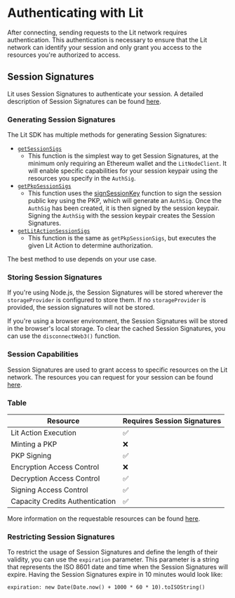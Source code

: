 # Authenticating with Lit
After connecting, sending requests to the Lit network requires authentication. This authentication is necessary to ensure that the Lit network can identify your session and only grant you access to the resources you're authorized to access.

## Session Signatures
Lit uses Session Signatures to authenticate your session. A detailed description of Session Signatures can be found [here](../session-sigs/overview.md).

### Generating Session Signatures
The Lit SDK has multiple methods for generating Session Signatures:

- [`getSessionSigs`](../session-sigs/generating-a-session/using-auth-sig.md)
    - This function is the simplest way to get Session Signatures, at the minimum only requiring an Ethereum wallet and the `LitNodeClient`. It will enable specific capabilities for your session keypair using the resources you specify in the `AuthSig`.
- [`getPkpSessionSigs`](../session-sigs/generating-a-session/using-pkp.md)
    - This function uses the [signSessionKey](https://v6-api-doc-lit-js-sdk.vercel.app/classes/lit_node_client_src.LitNodeClientNodeJs.html#signSessionKey) function to sign the session public key using the PKP, which will generate an `AuthSig`. Once the `AuthSig` has been created, it is then signed by the session keypair. Signing the `AuthSig` with the session keypair creates the Session Signatures.
- [`getLitActionSessionSigs`](../session-sigs/generating-a-session/using-lit-action.md)
    - This function is the same as `getPkpSessionSigs`, but executes the given Lit Action to determine authorization.

The best method to use depends on your use case.

### Storing Session Signatures
If you're using Node.js, the Session Signatures will be stored wherever the `storageProvider` is configured to store them. If no `storageProvider` is provided, the session signatures will not be stored.

If you're using a browser environment, the Session Signatures will be stored in the browser's local storage. To clear the cached Session Signatures, you can use the `disconnectWeb3()` function.

### Session Capabilities
Session Signatures are used to grant access to specific resources on the Lit network. The resources you can request for your session can be found [here](https://v6-api-doc-lit-js-sdk.vercel.app/enums/types_src.LitAbility.html).

### Table
| Resource                        | Requires Session Signatures |
| ------------------------------- | --------------------------- |
| Lit Action Execution            | ✅                          |
| Minting a PKP                   | ❌                          |
| PKP Signing                     | ✅                          |
| Encryption Access Control       | ❌                          |
| Decryption Access Control       | ✅                          |
| Signing Access Control          | ✅                          |
| Capacity Credits Authentication | ✅                          |

More information on the requestable resources can be found [here](https://v6-api-doc-lit-js-sdk.vercel.app/enums/types_src.LitAbility.html#AccessControlConditionSigning).

### Restricting Session Signatures
To restrict the usage of Session Signatures and define the length of their validity, you can use the `expiration` parameter. This parameter is a string that represents the ISO 8601 date and time when the Session Signatures will expire. Having the Session Signatures expire in 10 minutes would look like:

```tsx
expiration: new Date(Date.now() + 1000 * 60 * 10).toISOString()
```

